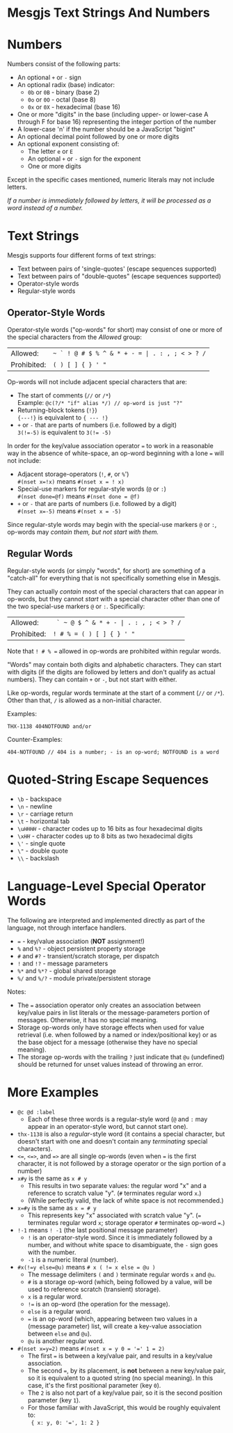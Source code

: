 # Mesgjs Text Strings And Numbers

# Numbers

Numbers consist of the following parts:

* An optional `+` or `-` sign
* An optional radix (base) indicator:
  * `0b` or `0B` - binary (base 2)
  * `0o` or `0O` - octal (base 8)
  * `0x` or `0X` - hexadecimal (base 16)
* One or more "digits" in the base (including upper- or lower-case A through F
for base 16) representing the integer portion of the number
* A lower-case 'n' if the number should be a JavaScript "bigint"
* An optional decimal point followed by one or more digits
* An optional exponent consisting of:
  * The letter `e` or `E`
  * An optional `+` or `-` sign for the exponent
  * One or more digits

Except in the specific cases mentioned, numeric literals may not include
letters.

*If a number is immediately followed by letters, it will be
processed as a word instead of a number.*

# Text Strings

Mesgjs supports four different forms of text strings:

* Text between pairs of 'single-quotes' (escape sequences supported)
* Text between pairs of "double-quotes" (escape sequences supported)
* Operator-style words
* Regular-style words

## Operator-Style Words

Operator-style words ("op-words" for short) may consist of one or more of
the special characters from the *Allowed* group:

| | |
| --- | --- |
| Allowed: | ``~ ` ! @ # $ % ^ & * + - = \| . : , ; < > ? /`` |
| Prohibited: | `( ) [ ] { } ' "` |

Op-words will not include adjacent special characters that are:

* The start of comments (`//` or `/*`)\
Example: `@c(?/* "if" alias */) // op-word is just "?"`
* Returning-block tokens (`!}`)\
`{---!}` is equivalent to `{ --- !}`
* `+` or `-` that are parts of numbers (i.e. followed by a digit)\
`3(!=-5)` is equivalent to `3(!= -5)`

In order for the key/value association operator `=` to work
in a reasonable way in the absence of white-space, an op-word beginning
with a lone `=` will not include:

* Adjacent storage-operators (`!`, `#`, or `%`')\
`#(nset x=!x)` means `#(nset x = ! x)`
* Special-use markers for regular-style words (`@` or `:`)\
`#(nset done=@f)` means `#(nset done = @f)`
* `+` or `-` that are parts of numbers (i.e. followed by a digit)\
`#(nset x=-5)` means `#(nset x = -5)`

Since regular-style words may begin with the special-use markers
`@` or `:`, op-words may *contain them, but not start with them.*

## Regular Words

Regular-style words (or simply "words", for short) are something of a
"catch-all" for everything that is not specifically something else in
Mesgjs.

They can actually *contain* most of the special characters that can
appear in op-words, but they cannot *start* with a special character
other than one of the two special-use markers `@` or `:`. Specifically:

| | |
| --- | --- |
| Allowed: | `` ` ~ @ $ ^ & * + - \| . : , ; < > ? /`` |
| Prohibited: | `! # % = ( ) [ ] { } ' "` |

Note that `! # % =` allowed in op-words are prohibited within regular words.

"Words" may contain both digits and alphabetic characters. They can start
with digits (if the digits are followed by letters and don't qualify as actual
numbers). They can contain `+` or `-`, but not start with either.

Like op-words, regular words terminate at the start of a comment
(`//` or `/*`). Other than that, `/` is allowed as a non-initial character.

Examples:

```
THX-1138 404NOTFOUND and/or
```

Counter-Examples:

```
404-NOTFOUND // 404 is a number; - is an op-word; NOTFOUND is a word
```

# Quoted-String Escape Sequences

- `\b` \- backspace
- `\n` \- newline
- `\r` \- carriage return
- `\t` \- horizontal tab
- `\u`_`HHHH`_ \- character codes up to 16 bits as four hexadecimal digits
- `\x`_`HH`_ \- character codes up to 8 bits as two hexadecimal digits
- `\'` \- single quote
- `\"` \- double quote
- `\\` \- backslash


# Language-Level Special Operator Words

The following are interpreted and implemented directly as part of the
language, not through interface handlers.

* `=` - key/value association (**NOT** assignment!)
* `%` and `%?` - object persistent property storage
* `#` and `#?` - transient/scratch storage, per dispatch
* `!` and `!?` - message parameters
* `%*` and `%*?` - global shared storage
* `%/` and `%/?` - module private/persistent storage

Notes:

* The `=` association operator only creates an association between key/value
pairs in list literals or the message-parameters portion of messages.
Otherwise, it has no special meaning.
* Storage op-words only have storage effects when used for value retrieval
(i.e. when followed by a named or index/positional key) or as the base object
for a message (otherwise they have no special meaning).
* The storage op-words with the trailing `?` just indicate that `@u`
(undefined) should be returned for unset values instead of throwing an error.

# More Examples

* `@c @d :label`
  * Each of these three words is a regular-style word (`@` and `:` may
  appear in an operator-style word, but cannot start one).
* `thx-1138` is also a *regular*-style word (it contains a special
character, but doesn't start with one and doesn't contain any
*terminating* special characters).
* `<=`, `<=>`, and `=>` are all single op-words (even when `=` is the first
character, it is not followed by a storage operator or the sign portion of a
number)
* `x#y` is the same as `x # y`
  * This results in two separate values: the regular word "x" and a reference
  to scratch value "y". (`#` terminates regular word `x`.)
  * (While perfectly valid, the lack of white space is not recommended.)
* `x=#y` is the same as `x = # y`
  * This represents key "x" associated with scratch value "y".
  (`=` terminates regular word `x`; storage operator `#` terminates op-word `=`.)
* `!-1` means `! -1` (the last positional message parameter)
  * `!` is an operator-style word. Since it is immediately followed by a
  number, and without white space to disambiguate, the `-` sign goes with
  the number.
  * `-1` is a numeric literal (number).
* `#x(!=y else=@u)` means `# x ( != x else = @u )`
  * The message delimiters `(` and `)` terminate regular words `x` and `@u`.
  * `#` is a storage op-word (which, being followed by a value, will be used
  to reference scratch (transient) storage).
  * `x` is a regular word.
  * `!=` is an op-word (the operation for the message).
  * `else` is a regular word.
  * `=` is an op-word (which, appearing between two values in a
  (message parameter) list, will create a key-value association between
  `else` and `@u`).
  * `@u` is another regular word.
* `#(nset x=y=2)` means `#(nset x = y 0 = '=' 1 = 2)`
  * The first `=` is between a key/value pair, and results in a key/value
  association.
  * The second `=`, by its placement, is **not** between a new key/value pair,
  so it is equivalent to a quoted string (no special meaning). In this case,
  it's the first positional parameter (key `0`).
  * The `2` is also not part of a key/value pair, so it is the second
  position parameter (key `1`).
  * For those familiar with JavaScript, this would be roughly equivalent to:\
  ` { x: y, 0: '=', 1: 2 }`
